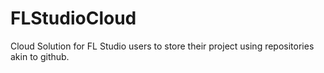 # FLStudioCloud
Cloud Solution for FL Studio users to store their project using repositories akin to github.
